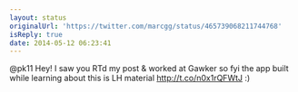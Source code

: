 ```yaml
---
layout: status
originalUrl: 'https://twitter.com/marcgg/status/465739068211744768'
isReply: true
date: 2014-05-12 06:23:41
---
```


@pk11 Hey! I saw you RTd my post &amp; worked at Gawker so fyi the app built while learning about this is LH material http://t.co/n0x1rQFWtJ :)
